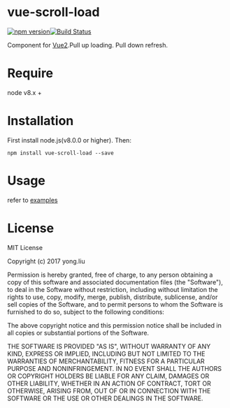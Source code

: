 # vue-scroll-load

[![npm version](https://badge.fury.io/js/vue-scroll-load.svg)](https://badge.fury.io/js/vue-scroll-load)[![Build Status](https://travis-ci.org/wedog/vue-scroll-load.svg?branch=master)](https://travis-ci.org/wedog/vue-scroll-load)

Component for [Vue2](https://vuejs.org/index.html).Pull up loading. Pull down refresh.

# Require

node v8.x +

# Installation

First install node.js(v8.0.0 or higher). Then:

```
npm install vue-scroll-load --save

```

# Usage
refer to [examples](https://github.com/wedog/vue-scroll-load/tree/master/examples)

# License
MIT License

Copyright (c) 2017 yong.liu

Permission is hereby granted, free of charge, to any person obtaining a copy
of this software and associated documentation files (the "Software"), to deal
in the Software without restriction, including without limitation the rights
to use, copy, modify, merge, publish, distribute, sublicense, and/or sell
copies of the Software, and to permit persons to whom the Software is
furnished to do so, subject to the following conditions:

The above copyright notice and this permission notice shall be included in all
copies or substantial portions of the Software.

THE SOFTWARE IS PROVIDED "AS IS", WITHOUT WARRANTY OF ANY KIND, EXPRESS OR
IMPLIED, INCLUDING BUT NOT LIMITED TO THE WARRANTIES OF MERCHANTABILITY,
FITNESS FOR A PARTICULAR PURPOSE AND NONINFRINGEMENT. IN NO EVENT SHALL THE
AUTHORS OR COPYRIGHT HOLDERS BE LIABLE FOR ANY CLAIM, DAMAGES OR OTHER
LIABILITY, WHETHER IN AN ACTION OF CONTRACT, TORT OR OTHERWISE, ARISING FROM,
OUT OF OR IN CONNECTION WITH THE SOFTWARE OR THE USE OR OTHER DEALINGS IN THE
SOFTWARE.